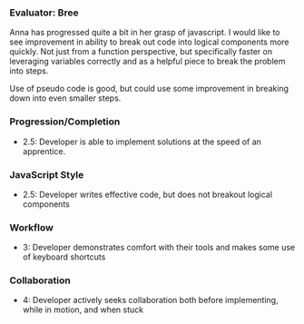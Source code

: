 ### Evaluator: Bree
Anna has progressed quite a bit in her grasp of javascript. I would like to see improvement in ability to break out code into logical components more quickly. Not just from a function perspective, but specifically faster on leveraging variables correctly and as a helpful piece to break the problem into steps.

Use of pseudo code is good, but could use some improvement in breaking down into even smaller steps.

### Progression/Completion

* 2.5: Developer is able to implement solutions at the speed of an apprentice.

### JavaScript Style

* 2.5: Developer writes effective code, but does not breakout logical components

### Workflow

* 3: Developer demonstrates comfort with their tools and makes some use of keyboard shortcuts

### Collaboration

* 4: Developer actively seeks collaboration both before implementing, while in motion, and when stuck
